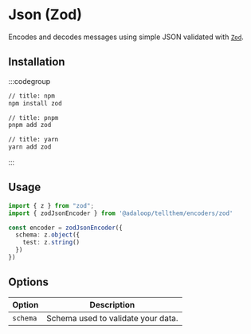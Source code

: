 # Json (Zod)

Encodes and decodes messages using simple JSON validated with [`Zod`](https://github.com/colinhacks/zod).

## Installation

:::codegroup
```sh
// title: npm
npm install zod
```

```sh
// title: pnpm
pnpm add zod
```

```sh
// title: yarn
yarn add zod
```
:::

## Usage

```ts
import { z } from "zod";
import { zodJsonEncoder } from '@adaloop/tellthem/encoders/zod'

const encoder = zodJsonEncoder({
  schema: z.object({
    test: z.string()
  })
})
```

## Options


| Option   | Description                        |
|----------|------------------------------------|
| `schema` | Schema used to validate your data. |
